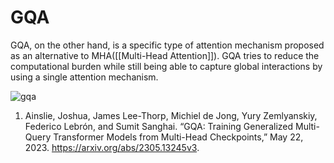 # GQA

GQA, on the other hand, is a specific type of attention mechanism proposed as an alternative to MHA([[Multi-Head Attention]]). GQA tries to reduce the computational burden while still being able to capture global interactions by using a single attention mechanism.

![gqa](../../assets/image/gqa.png)


1. Ainslie, Joshua, James Lee-Thorp, Michiel de Jong, Yury Zemlyanskiy, Federico Lebrón, and Sumit Sanghai. “GQA: Training Generalized Multi-Query Transformer Models from Multi-Head Checkpoints,” May 22, 2023. https://arxiv.org/abs/2305.13245v3.

